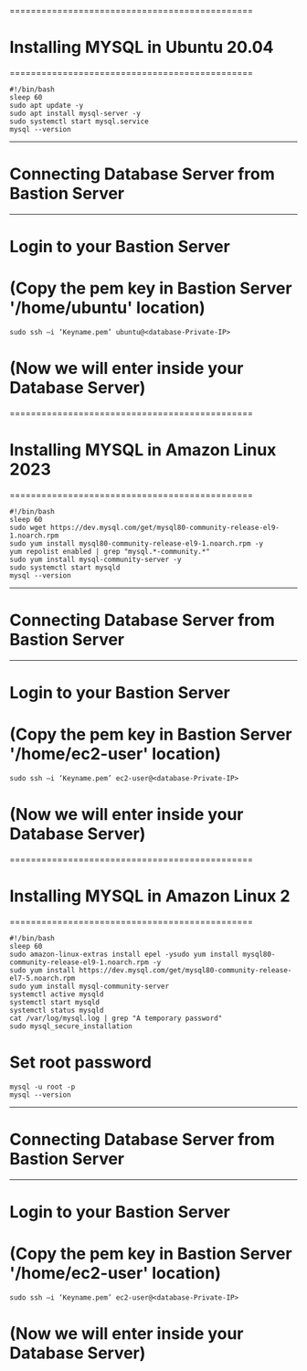 ==============================================
# Installing MYSQL in Ubuntu 20.04
==============================================
````
#!/bin/bash
sleep 60
sudo apt update -y
sudo apt install mysql-server -y
sudo systemctl start mysql.service
mysql --version
````
-------------
# Connecting Database Server from Bastion Server
-------------
# Login to your Bastion Server
# (Copy the pem key in Bastion Server '/home/ubuntu' location)
````
sudo ssh –i ‘Keyname.pem’ ubuntu@<database-Private-IP>
````
# (Now we will enter inside your Database Server)

==============================================
# Installing MYSQL in Amazon Linux 2023
==============================================
````
#!/bin/bash
sleep 60
sudo wget https://dev.mysql.com/get/mysql80-community-release-el9-1.noarch.rpm
sudo yum install mysql80-community-release-el9-1.noarch.rpm -y
yum repolist enabled | grep "mysql.*-community.*"
sudo yum install mysql-community-server -y
sudo systemctl start mysqld
mysql --version
````
-------------
# Connecting Database Server from Bastion Server
-------------
# Login to your Bastion Server
# (Copy the pem key in Bastion Server '/home/ec2-user' location)
````
sudo ssh –i ‘Keyname.pem’ ec2-user@<database-Private-IP>
````
# (Now we will enter inside your Database Server)

==============================================
# Installing MYSQL in Amazon Linux 2
==============================================
````
#!/bin/bash
sleep 60
sudo amazon-linux-extras install epel -ysudo yum install mysql80-community-release-el9-1.noarch.rpm -y
sudo yum install https://dev.mysql.com/get/mysql80-community-release-el7-5.noarch.rpm
sudo yum install mysql-community-server 
systemctl active mysqld 
systemctl start mysqld 
systemctl status mysqld 
cat /var/log/mysql.log | grep "A temporary password" 
sudo mysql_secure_installation
````
# Set root password
````
mysql -u root -p 
mysql --version
````
-------------
# Connecting Database Server from Bastion Server
-------------
# Login to your Bastion Server
# (Copy the pem key in Bastion Server '/home/ec2-user' location)
````
sudo ssh –i ‘Keyname.pem’ ec2-user@<database-Private-IP>
````
# (Now we will enter inside your Database Server)
